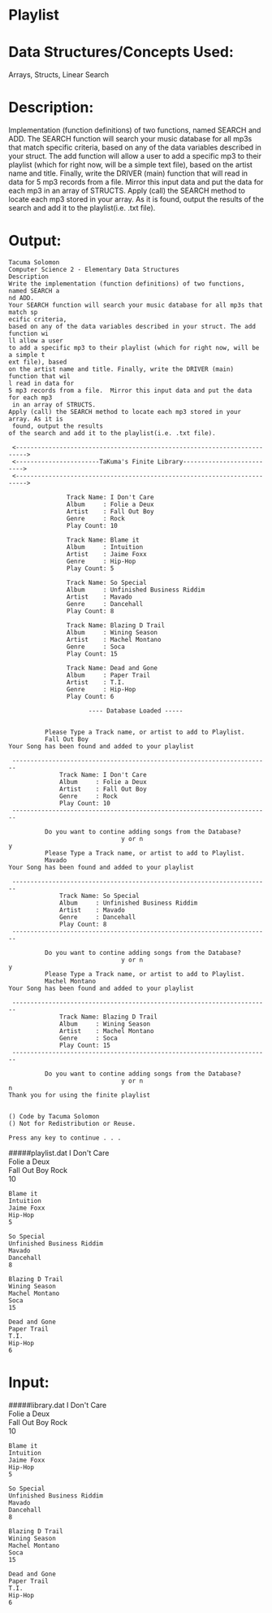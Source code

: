 
Playlist
========


Data Structures/Concepts Used:
==============================
Arrays, Structs, Linear Search


Description:
============
Implementation (function definitions) of two functions, named SEARCH and ADD.
The SEARCH function will search your music database for all mp3s that match specific criteria, 
based on any of the data variables described in your struct. The add function will allow a user
to add a specific mp3 to their playlist (which for right now, will be a simple text file), based
on the artist name and title. Finally, write the DRIVER (main) function that will read in data for
5 mp3 records from a file.  Mirror this input data and put the data for each mp3 in an array of STRUCTS.
Apply (call) the SEARCH method to locate each mp3 stored in your array. As it is found, output the results
of the search and add it to the playlist(i.e. .txt file).


Output:
=======
	Tacuma Solomon
	Computer Science 2 - Elementary Data Structures
	Description
	Write the implementation (function definitions) of two functions, named SEARCH a
	nd ADD.
	Your SEARCH function will search your music database for all mp3s that match sp
	ecific criteria,
	based on any of the data variables described in your struct. The add function wi
	ll allow a user
	to add a specific mp3 to their playlist (which for right now, will be a simple t
	ext file), based
	on the artist name and title. Finally, write the DRIVER (main) function that wil
	l read in data for
	5 mp3 records from a file.  Mirror this input data and put the data for each mp3
	 in an array of STRUCTS.
	Apply (call) the SEARCH method to locate each mp3 stored in your array. As it is
	 found, output the results
	of the search and add it to the playlist(i.e. .txt file).
	
	 <------------------------------------------------------------------------->
	 <-----------------------TaKuma's Finite Library-------------------------->
	 <------------------------------------------------------------------------->
	
	                Track Name: I Don't Care
	                Album     : Folie a Deux
	                Artist    : Fall Out Boy
	                Genre     : Rock
	                Play Count: 10
	
	                Track Name: Blame it
	                Album     : Intuition
	                Artist    : Jaime Foxx
	                Genre     : Hip-Hop
	                Play Count: 5
	
	                Track Name: So Special
	                Album     : Unfinished Business Riddim
	                Artist    : Mavado
	                Genre     : Dancehall
	                Play Count: 8
	
	                Track Name: Blazing D Trail
	                Album     : Wining Season
	                Artist    : Machel Montano
	                Genre     : Soca
	                Play Count: 15
	
	                Track Name: Dead and Gone
	                Album     : Paper Trail
	                Artist    : T.I.
	                Genre     : Hip-Hop
	                Play Count: 6
	
	                      ---- Database Loaded -----
	
	
	          Please Type a Track name, or artist to add to Playlist.
	          Fall Out Boy
	Your Song has been found and added to your playlist
	
	 -----------------------------------------------------------------------
	              Track Name: I Don't Care
	              Album     : Folie a Deux
	              Artist    : Fall Out Boy
	              Genre     : Rock
	              Play Count: 10
	 -----------------------------------------------------------------------
	
	          Do you want to contine adding songs from the Database?
	                               y or n
	y
	          Please Type a Track name, or artist to add to Playlist.
	          Mavado
	Your Song has been found and added to your playlist
	
	 -----------------------------------------------------------------------
	              Track Name: So Special
	              Album     : Unfinished Business Riddim
	              Artist    : Mavado
	              Genre     : Dancehall
	              Play Count: 8
	 -----------------------------------------------------------------------
	
	          Do you want to contine adding songs from the Database?
	                               y or n
	y
	          Please Type a Track name, or artist to add to Playlist.
	          Machel Montano
	Your Song has been found and added to your playlist
	
	 -----------------------------------------------------------------------
	              Track Name: Blazing D Trail
	              Album     : Wining Season
	              Artist    : Machel Montano
	              Genre     : Soca
	              Play Count: 15
	 -----------------------------------------------------------------------
	
	          Do you want to contine adding songs from the Database?
	                               y or n
	n
	Thank you for using the finite playlist
	
	
	() Code by Tacuma Solomon
	() Not for Redistribution or Reuse.
	
	Press any key to continue . . .
	
#####playlist.dat
	I Don't Care  
	Folie a Deux  
	Fall Out Boy
	Rock         
	10
	
	Blame it       
	Intuition
	Jaime Foxx 
	Hip-Hop
	5
	
	So Special
	Unfinished Business Riddim
	Mavado
	Dancehall
	8
	
	Blazing D Trail
	Wining Season
	Machel Montano
	Soca
	15
	
	Dead and Gone
	Paper Trail
	T.I. 
	Hip-Hop
	6
	

Input:
======
#####library.dat
	I Don't Care  
	Folie a Deux  
	Fall Out Boy
	Rock         
	10
	
	Blame it       
	Intuition
	Jaime Foxx 
	Hip-Hop
	5
	
	So Special
	Unfinished Business Riddim
	Mavado
	Dancehall
	8
	
	Blazing D Trail
	Wining Season
	Machel Montano
	Soca
	15
	
	Dead and Gone
	Paper Trail
	T.I. 
	Hip-Hop
	6
	